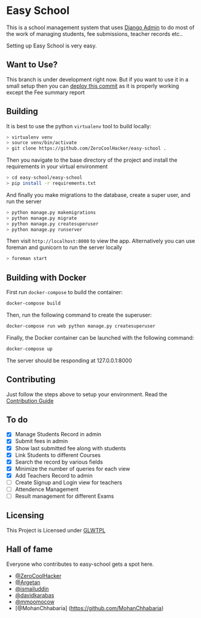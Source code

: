 # Easy School

This is a school management system that uses
[Django Admin](https://www.google.com/search?client=opera&q=django+admin&sourceid=opera&ie=UTF-8&oe=UTF-8) to 
do most of the work of managing students, fee submissions, teacher records etc..

Setting up Easy School is very easy.
## Want to Use?
This branch is under development right now. But if you want to use it in a small setup then you can [deploy this commit](https://github.com/ZeroCoolHacker/easy-school/tree/6ad71e3024e9abfc37ae6fb1cdec2362ed6d382a) as it is properly working except the Fee summary report 
## Building

It is best to use the python `virtualenv` tool to build locally:

```bash
> virtualenv venv
> source venv/bin/activate
> git clone https://github.com/ZeroCoolHacker/easy-school .
```
Then you navigate to the base directory of the project and install the requirements in your virtual environment

```bash
> cd easy-school/easy-school
> pip install -r requirements.txt
```
And finally you make migrations to the database, create a super user, and run the server
```bash
> python manage.py makemigrations
> python manage.py migrate
> python manage.py createsuperuser
> python manage.py runserver
```

Then visit `http://localhost:8000` to view the app. Alternatively you
can use foreman and gunicorn to run the server locally

```bash
> foreman start
```
## Building with Docker
First run `docker-compose` to build the container:

```bash
docker-compose build
```

Then, run the following command to create the superuser:

```bash
docker-compose run web python manage.py createsuperuser
```

Finally, the Docker container can be launched with the following command:

```bash
docker-compose up
```

The server should be responding at 127.0.0.1:8000


## Contributing

Just follow the steps above to setup your environment.
Read the [Contribution Guide](CONTRIBUTION.md)
## To do

- [x] Manage Students Record in admin
- [x] Submit fees in admin
- [x] Show last submitted fee along with students
- [x] Link Students to different Courses
- [x] Search the record by various fields
- [x] Minimize the number of queries for each view
- [x] Add Teachers Record to admin
- [ ] Create Signup and Login view for teachers
- [ ] Attendence Management
- [ ] Result management for different Exams
## Licensing
This Project is Licensed under [GLWTPL](LICENSE)

## Hall of fame
Everyone who contributes to easy-school gets a spot here.
* [@ZeroCoolHacker](https://github.com/ZeroCoolHacker)
* [@Argetan](https://github.com/Argetan)
* [@ismailuddin](https://github.com/ismailuddin)
* [@davidkarabas](https://github.com/davidkarabas)
* [@mmoomocow](https://github.com/mmoomocow)
* [@MohanChhabaria] (https://github.com/MohanChhabaria)

